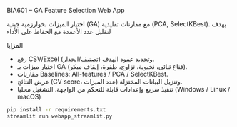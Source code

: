  BIA601 – GA Feature Selection Web App

 اختيار الميزات بخوارزمية جينية (GA) مع مقارنات تقليدية (PCA, SelectKBest). يهدف لتقليل عدد الأعمدة مع الحفاظ على الأداء

المزايا
- رفع CSV/Excel وتحديد عمود الهدف (تصنيف/انحدار).
- اختيار ميزات بـ GA (قناع ثنائي، نخبوية، تزاوج، طفرة، إيقاف مبكر).
- مقارنات Baselines: All-features / PCA / SelectKBest.
- عرض النتائج (CV score، عدد الميزات) وتنزيل البيانات المختزلة.
- تنفيذ سريع وإعدادات قابلة للتحكم من الواجهة.
 التشغيل محليا (Windows / Linux / macOS)
```bash
pip install -r requirements.txt
streamlit run webapp_streamlit.py
